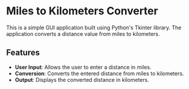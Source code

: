 # Miles to Kilometers Converter

This is a simple GUI application built using Python's Tkinter library. The application converts a distance value from miles to kilometers.

## Features

- **User Input**: Allows the user to enter a distance in miles.
- **Conversion**: Converts the entered distance from miles to kilometers.
- **Output**: Displays the converted distance in kilometers.
